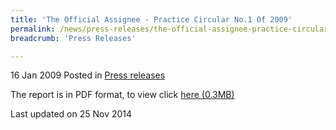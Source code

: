 ```yaml
---
title: 'The Official Assignee - Practice Circular No.1 Of 2009'
permalink: /news/press-releases/the-official-assignee-practice-circular-no-1-of-2009/
breadcrumb: 'Press Releases'

---
```




16 Jan 2009 Posted in [Press releases](/news/press-releases)
 

The report is in PDF format, to view click [here (0.3MB)](/files/news/press-releases/2009/01/linkclick41ee.pdf)

<p class="right-side-updated">Last updated on 25 Nov 2014</p>
